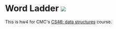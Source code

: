 # Word Ladder ![](https://api.travis-ci.com/ferlozanom/word_ladder.svg?branch=master)

This is hw4 for CMC's [CS46: data structures](https://github.com/mikeizbicki/cmc-csci046) course.
